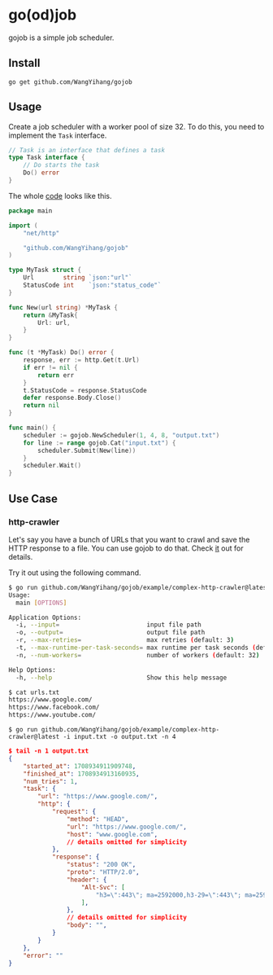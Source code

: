 # go(od)job

gojob is a simple job scheduler.

## Install

```
go get github.com/WangYihang/gojob
```

## Usage

Create a job scheduler with a worker pool of size 32. To do this, you need to implement the `Task` interface.

```go
// Task is an interface that defines a task
type Task interface {
	// Do starts the task
	Do() error
}
```

The whole [code](./example/simple-http-crawler/main.go) looks like this.

```go
package main

import (
	"net/http"

	"github.com/WangYihang/gojob"
)

type MyTask struct {
	Url        string `json:"url"`
	StatusCode int    `json:"status_code"`
}

func New(url string) *MyTask {
	return &MyTask{
		Url: url,
	}
}

func (t *MyTask) Do() error {
	response, err := http.Get(t.Url)
	if err != nil {
		return err
	}
	t.StatusCode = response.StatusCode
	defer response.Body.Close()
	return nil
}

func main() {
	scheduler := gojob.NewScheduler(1, 4, 8, "output.txt")
	for line := range gojob.Cat("input.txt") {
		scheduler.Submit(New(line))
	}
	scheduler.Wait()
}
```

## Use Case

### http-crawler

Let's say you have a bunch of URLs that you want to crawl and save the HTTP response to a file. You can use gojob to do that.
Check [it](./example/complex-http-crawler/) out for details.

Try it out using the following command.

```bash
$ go run github.com/WangYihang/gojob/example/complex-http-crawler@latest --help                       
Usage:
  main [OPTIONS]

Application Options:
  -i, --input=                        input file path
  -o, --output=                       output file path
  -r, --max-retries=                  max retries (default: 3)
  -t, --max-runtime-per-task-seconds= max runtime per task seconds (default: 60)
  -n, --num-workers=                  number of workers (default: 32)

Help Options:
  -h, --help                          Show this help message
```

```bash
$ cat urls.txt
https://www.google.com/
https://www.facebook.com/
https://www.youtube.com/
```

```
$ go run github.com/WangYihang/gojob/example/complex-http-crawler@latest -i input.txt -o output.txt -n 4
```

```json
$ tail -n 1 output.txt
{
    "started_at": 1708934911909748,
    "finished_at": 1708934913160935,
    "num_tries": 1,
    "task": {
        "url": "https://www.google.com/",
        "http": {
            "request": {
                "method": "HEAD",
                "url": "https://www.google.com/",
                "host": "www.google.com",
            	// details omitted for simplicity
            },
            "response": {
                "status": "200 OK",
                "proto": "HTTP/2.0",
                "header": {
                    "Alt-Svc": [
                        "h3=\":443\"; ma=2592000,h3-29=\":443\"; ma=2592000"
                    ],
                },
            	// details omitted for simplicity
                "body": "",
            }
        }
    },
    "error": ""
}
```